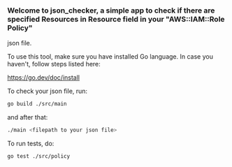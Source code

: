 ### Welcome to json_checker, a simple app to check if there are specified Resources in Resource field in your "AWS::IAM::Role Policy"

json file.

To use this tool, make sure you have installed Go language. In case you haven't, follow steps listed here:

https://go.dev/doc/install

To check your json file, run:

```bash
go build ./src/main
```

and after that:

```bash
./main <filepath to your json file>
```

To run tests, do:

```bash
go test ./src/policy
```
